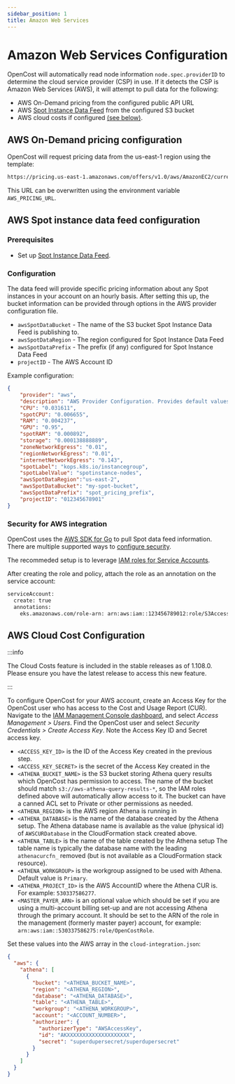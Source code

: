 ```yaml
---
sidebar_position: 1
title: Amazon Web Services
---
```


# Amazon Web Services Configuration

OpenCost will automatically read node information `node.spec.providerID` to determine the cloud service provider (CSP) in use. If it detects the CSP is Amazon Web Services (AWS), it will attempt to pull data for the following:
* AWS On-Demand pricing from the configured public API URL
* AWS [Spot Instance Data Feed](https://docs.aws.amazon.com/AWSEC2/latest/UserGuide/spot-data-feeds.html) from the configured S3 bucket
* AWS cloud costs if configured [(see below)](#aws-cloud-cost-configuration).

## AWS On-Demand pricing configuration

OpenCost will request pricing data from the us-east-1 region using the template:
```sh
https://pricing.us-east-1.amazonaws.com/offers/v1.0/aws/AmazonEC2/current/${node_region}/index.json
```

This URL can be overwritten using the environment variable `AWS_PRICING_URL`.

## AWS Spot instance data feed configuration

### Prerequisites

* Set up [Spot Instance Data Feed](https://docs.aws.amazon.com/AWSEC2/latest/UserGuide/spot-data-feeds.html).

### Configuration

The data feed will provide specific pricing information about any Spot instances in your account on an hourly basis. After setting this up, the bucket information can be provided through options in the AWS provider configuration file.
* `awsSpotDataBucket` - The name of the S3 bucket Spot Instance Data Feed is publishing to.
* `awsSpotDataRegion` - The region configured for Spot Instance Data Feed
* `awsSpotDataPrefix` - The prefix (if any) configured for Spot Instance Data Feed
* `projectID` - The AWS Account ID

Example configuration:
```json
{
    "provider": "aws",
    "description": "AWS Provider Configuration. Provides default values used if instance type or spot information is not found.",
    "CPU": "0.031611",
    "spotCPU": "0.006655",
    "RAM": "0.004237",
    "GPU": "0.95",
    "spotRAM": "0.000892",
    "storage": "0.000138888889",
    "zoneNetworkEgress": "0.01",
    "regionNetworkEgress": "0.01",
    "internetNetworkEgress": "0.143",
    "spotLabel": "kops.k8s.io/instancegroup",
    "spotLabelValue": "spotinstance-nodes",
    "awsSpotDataRegion":"us-east-2",
    "awsSpotDataBucket": "my-spot-bucket",
    "awsSpotDataPrefix": "spot_pricing_prefix",
    "projectID": "012345678901"
}

```

### Security for AWS integration

OpenCost uses the [AWS SDK for Go](https://aws.amazon.com/sdk-for-go/) to pull Spot data feed information. There are multiple supported ways to [configure security](https://aws.github.io/aws-sdk-go-v2/docs/configuring-sdk/#specifying-credentials).

The recommeded setup is to leverage [IAM roles for Service Accounts](https://docs.aws.amazon.com/eks/latest/userguide/iam-roles-for-service-accounts.html).

After creating the role and policy, attach the role as an annotation on the service account:

```sh
serviceAccount:
  create: true
  annotations:
    eks.amazonaws.com/role-arn: arn:aws:iam::123456789012:role/S3Access
```

## AWS Cloud Cost Configuration

:::info

The Cloud Costs feature is included in the stable releases as of 1.108.0. Please ensure you have the latest release to access this new feature.

:::

To configure OpenCost for your AWS account, create an Access Key for the OpenCost user who has access to the Cost and Usage Report (CUR). Navigate to the [IAM Management Console dashboard](https://console.aws.amazon.com/iam), and select *Access Management > Users*. Find the OpenCost user and select *Security Credentials > Create Access Key*. Note the Access Key ID and Secret access key.

* `<ACCESS_KEY_ID>` is the ID of the Access Key created in the previous step.
* `<ACCESS_KEY_SECRET>` is the secret of the Access Key created in the
* `<ATHENA_BUCKET_NAME>` is the S3 bucket storing Athena query results which OpenCost has permission to access. The name of the bucket should match `s3://aws-athena-query-results-*`, so the IAM roles defined above will automatically allow access to it. The bucket can have a canned ACL set to Private or other permissions as needed.
* `<ATHENA_REGION>` is the AWS region Athena is running in
* `<ATHENA_DATABASE>` is the name of the database created by the Athena setup. The Athena database name is available as the value (physical id) of `AWSCURDatabase` in the CloudFormation stack created above.
* `<ATHENA_TABLE>` is the name of the table created by the Athena setup The table name is typically the database name with the leading `athenacurcfn_` removed (but is not available as a CloudFormation stack resource).
* `<ATHENA_WORKGROUP>` is the workgroup assigned to be used with Athena. Default value is `Primary`.
* `<ATHENA_PROJECT_ID>` is the AWS AccountID where the Athena CUR is. For example: `530337586277`.
* `<MASTER_PAYER_ARN>` is an optional value which should be set if you are using a multi-account billing set-up and are not accessing Athena through the primary account. It should be set to the ARN of the role in the management (formerly master payer) account, for example: `arn:aws:iam::530337586275:role/OpenCostRole`.

Set these values into the AWS array in the `cloud-integration.json`:

``` json
{
  "aws": {
    "athena": [
      {
        "bucket": "<ATHENA_BUCKET_NAME>",
        "region": "<ATHENA_REGION>",
        "database": "<ATHENA_DATABASE>",
        "table": "<ATHENA_TABLE>",
        "workgroup": "<ATHENA_WORKGROUP>",
        "account": "<ACCOUNT_NUMBER>",
        "authorizer": {
          "authorizerType": "AWSAccessKey",
          "id": "AKXXXXXXXXXXXXXXXXXXXX",
          "secret": "superdupersecret/superdupersecret"
        }
      }
    ]
  }
}
```
